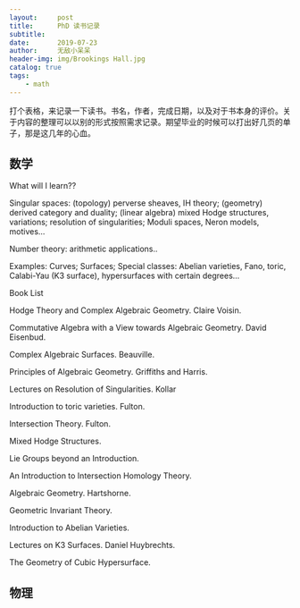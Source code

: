 ```yaml
---
layout:     post
title:      PhD 读书记录
subtitle:   
date:       2019-07-23
author:     无敌小呆呆
header-img: img/Brookings Hall.jpg
catalog: true
tags:
    - math
---
```



打个表格，来记录一下读书。书名，作者，完成日期，以及对于书本身的评价。关于内容的整理可以以别的形式按照需求记录。期望毕业的时候可以打出好几页的单子，那是这几年的心血。

## 数学

What will I learn??

Singular spaces: (topology) perverse sheaves, IH theory; (geometry) derived category and duality; (linear algebra) mixed Hodge structures, variations; resolution of singularities; Moduli spaces, Neron models, motives... 

Number theory: arithmetic applications..

Examples: Curves; Surfaces; Special classes: Abelian varieties, Fano, toric, Calabi-Yau (K3 surface), hypersurfaces with certain degrees...




Book List

Hodge Theory and Complex Algebraic Geometry. Claire Voisin.

Commutative Algebra with a View towards Algebraic Geometry. David Eisenbud.

Complex Algebraic Surfaces. Beauville.

Principles of Algebraic Geometry. Griffiths and Harris.

Lectures on Resolution of Singularities. Kollar

Introduction to toric varieties. Fulton.

Intersection Theory. Fulton.

Mixed Hodge Structures.

Lie Groups beyond an Introduction.

An Introduction to Intersection Homology Theory.

Algebraic Geometry. Hartshorne.

Geometric Invariant Theory.

Introduction to Abelian Varieties.

Lectures on K3 Surfaces. Daniel Huybrechts.

The Geometry of Cubic Hypersurface.
## 物理
